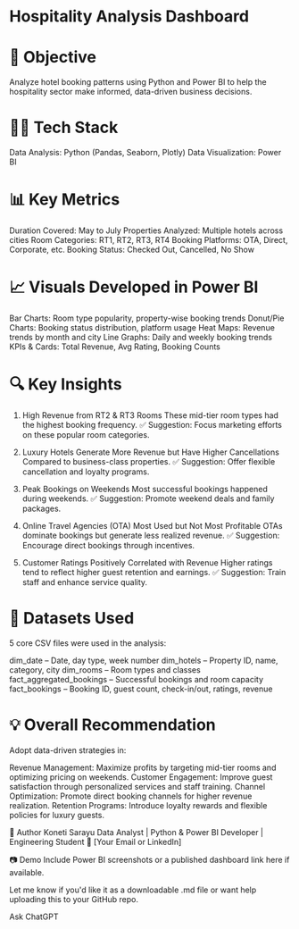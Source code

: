 # Hospitality Analysis Dashboard

# 📌 Objective
Analyze hotel booking patterns using Python and Power BI to help the hospitality sector make informed, data-driven business decisions.

# 👩‍💻 Tech Stack
Data Analysis: Python (Pandas, Seaborn, Plotly)
Data Visualization: Power BI

# 📊 Key Metrics

Duration Covered: May to July
Properties Analyzed: Multiple hotels across cities
Room Categories: RT1, RT2, RT3, RT4
Booking Platforms: OTA, Direct, Corporate, etc.
Booking Status: Checked Out, Cancelled, No Show

# 📈 Visuals Developed in Power BI

Bar Charts: Room type popularity, property-wise booking trends
Donut/Pie Charts: Booking status distribution, platform usage
Heat Maps: Revenue trends by month and city
Line Graphs: Daily and weekly booking trends
KPIs & Cards: Total Revenue, Avg Rating, Booking Counts

# 🔍 Key Insights

1. High Revenue from RT2 & RT3 Rooms
These mid-tier room types had the highest booking frequency.
✅ Suggestion: Focus marketing efforts on these popular room categories.

2. Luxury Hotels Generate More Revenue but Have Higher Cancellations
Compared to business-class properties.
✅ Suggestion: Offer flexible cancellation and loyalty programs.

3. Peak Bookings on Weekends
Most successful bookings happened during weekends.
✅ Suggestion: Promote weekend deals and family packages.

4. Online Travel Agencies (OTA) Most Used but Not Most Profitable
OTAs dominate bookings but generate less realized revenue.
✅ Suggestion: Encourage direct bookings through incentives.

5. Customer Ratings Positively Correlated with Revenue
Higher ratings tend to reflect higher guest retention and earnings.
✅ Suggestion: Train staff and enhance service quality.

# 🧾 Datasets Used
5 core CSV files were used in the analysis:

dim_date – Date, day type, week number
dim_hotels – Property ID, name, category, city
dim_rooms – Room types and classes
fact_aggregated_bookings – Successful bookings and room capacity
fact_bookings – Booking ID, guest count, check-in/out, ratings, revenue


# 💡 Overall Recommendation
Adopt data-driven strategies in:

Revenue Management: Maximize profits by targeting mid-tier rooms and optimizing pricing on weekends.
Customer Engagement: Improve guest satisfaction through personalized services and staff training.
Channel Optimization: Promote direct booking channels for higher revenue realization.
Retention Programs: Introduce loyalty rewards and flexible policies for luxury guests.

👤 Author
Koneti Sarayu
Data Analyst | Python & Power BI Developer | Engineering Student
📧 [Your Email or LinkedIn]

📷 Demo
Include Power BI screenshots or a published dashboard link here if available.

Let me know if you'd like it as a downloadable .md file or want help uploading this to your GitHub repo.









Ask ChatGPT
